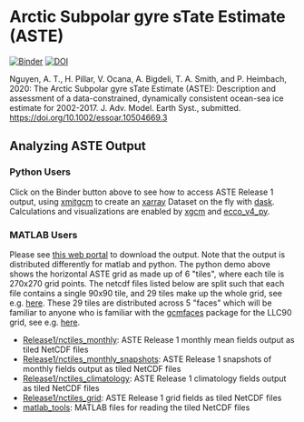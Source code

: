 # Arctic Subpolar gyre sTate Estimate (ASTE)

[![Binder](http://mybinder.org/badge_logo.svg)](https://mybinder.org/v2/gh/crios-ut/aste/master?filepath=aste_llcreader_example.ipynb)
[![DOI](https://zenodo.org/badge/214038615.svg)](https://zenodo.org/badge/latestdoi/214038615)

Nguyen, A. T., H. Pillar, V. Ocana, A. Bigdeli, T. A. Smith, and P. Heimbach, 2020: The Arctic Subpolar gyre sTate Estimate (ASTE): Description and assessment of a data-constrained, dynamically consistent ocean-sea ice estimate for 2002-2017. J. Adv. Model. Earth Syst., submitted. https://doi.org/10.1002/essoar.10504669.3

## Analyzing ASTE Output

### Python Users

Click on the Binder button above to see how to access ASTE Release 1 output,
using [xmitgcm](https://xmitgcm.readthedocs.io/en/latest/)
to create an
[xarray](http://xarray.pydata.org/en/stable/)
Dataset on the fly with [dask](https://dask.org/).
Calculations and visualizations are enabled by
[xgcm](https://xgcm.readthedocs.io/en/latest/)
and [ecco_v4_py](https://ecco-v4-python-tutorial.readthedocs.io/index.html).

### MATLAB Users

Please see [this web portal](https://web.corral.tacc.utexas.edu/OceanProjects/ASTE/Release1) to download the output.
Note that the output is distributed differently for matlab and python.
The python demo above shows the horizontal ASTE grid as made up of 6 "tiles",
where each tile is 270x270 grid points.
The netcdf files listed below are split such that each file contains a single
90x90 tile, and 29 tiles make up the whole grid, see e.g.
[here](https://web.corral.tacc.utexas.edu/OceanProjects/ASTE/Release1/ASTE_tiles.png).
These 29 tiles are distributed across 5 "faces" which will be familiar to anyone who is familiar with the [gcmfaces](https://gcmfaces.readthedocs.io/en/latest/#) package for the LLC90 grid, see e.g. [here](https://gcmfaces.readthedocs.io/en/latest/_images/fig12-eccov4.pdf).

- [Release1/nctiles_monthly](https://web.corral.tacc.utexas.edu/OceanProjects/ASTE/Release1/nctiles_monthly): ASTE Release 1 monthly mean fields output as tiled NetCDF files
- [Release1/nctiles_monthly_snapshots](https://web.corral.tacc.utexas.edu/OceanProjects/ASTE/Release1/nctiles_monthly_snapshots): ASTE Release 1 snapshots of monthly fields output as tiled NetCDF files
- [Release1/nctiles_climatology](https://web.corral.tacc.utexas.edu/OceanProjects/ASTE/Release1/nctiles_climatology): ASTE Release 1 climatology fields output as tiled NetCDF files
- [Release1/nctiles_grid](https://web.corral.tacc.utexas.edu/OceanProjects/ASTE/Release1/nctiles_grid): ASTE Release 1 grid fields as tiled NetCDF files
- [matlab_tools](https://web.corral.tacc.utexas.edu/OceanProjects/ASTE/Release1/matlab_tools/): MATLAB files for reading the tiled NetCDF files

